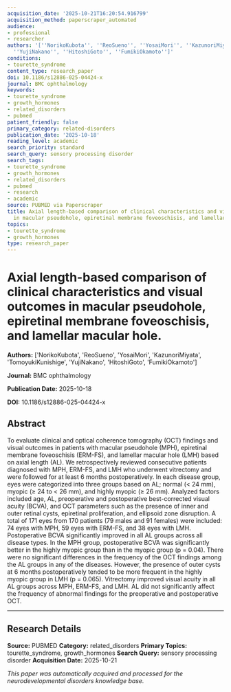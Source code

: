```yaml
---
acquisition_date: '2025-10-21T16:20:54.916799'
acquisition_method: paperscraper_automated
audience:
- professional
- researcher
authors: '[''NorikoKubota'', ''ReoSueno'', ''YosaiMori'', ''KazunoriMiyata'', ''TomoyukiKunishige'',
  ''YujiNakano'', ''HitoshiGoto'', ''FumikiOkamoto'']'
conditions:
- tourette_syndrome
content_type: research_paper
doi: 10.1186/s12886-025-04424-x
journal: BMC ophthalmology
keywords:
- tourette_syndrome
- growth_hormones
- related_disorders
- pubmed
patient_friendly: false
primary_category: related-disorders
publication_date: '2025-10-18'
reading_level: academic
search_priority: standard
search_query: sensory processing disorder
search_tags:
- tourette_syndrome
- growth_hormones
- related_disorders
- pubmed
- research
- academic
source: PUBMED via Paperscraper
title: Axial length-based comparison of clinical characteristics and visual outcomes
  in macular pseudohole, epiretinal membrane foveoschisis, and lamellar macular hole.
topics:
- tourette_syndrome
- growth_hormones
type: research_paper
---
```


# Axial length-based comparison of clinical characteristics and visual outcomes in macular pseudohole, epiretinal membrane foveoschisis, and lamellar macular hole.

**Authors:** ['NorikoKubota', 'ReoSueno', 'YosaiMori', 'KazunoriMiyata', 'TomoyukiKunishige', 'YujiNakano', 'HitoshiGoto', 'FumikiOkamoto']

**Journal:** BMC ophthalmology

**Publication Date:** 2025-10-18

**DOI:** 10.1186/s12886-025-04424-x

## Abstract

To evaluate clinical and optical coherence tomography (OCT) findings and visual outcomes in patients with macular pseudohole (MPH), epiretinal membrane foveoschisis (ERM-FS), and lamellar macular hole (LMH) based on axial length (AL). We retrospectively reviewed consecutive patients diagnosed with MPH, ERM-FS, and LMH who underwent vitrectomy and were followed for at least 6 months postoperatively. In each disease group, eyes were categorized into three groups based on AL; normal (< 24 mm), myopic (≥ 24 to < 26 mm), and highly myopic (≥ 26 mm). Analyzed factors included age, AL, preoperative and postoperative best-corrected visual acuity (BCVA), and OCT parameters such as the presence of inner and outer retinal cysts, epiretinal proliferation, and ellipsoid zone disruption. A total of 171 eyes from 170 patients (79 males and 91 females) were included: 74 eyes with MPH, 59 eyes with ERM-FS, and 38 eyes with LMH. Postoperative BCVA significantly improved in all AL groups across all disease types. In the MPH group, postoperative BCVA was significantly better in the highly myopic group than in the myopic group (p = 0.04). There were no significant differences in the frequency of the OCT findings among the AL groups in any of the diseases. However, the presence of outer cysts at 6 months postoperatively tended to be more frequent in the highly myopic group in LMH (p = 0.065). Vitrectomy improved visual acuity in all AL groups across MPH, ERM-FS, and LMH. AL did not significantly affect the frequency of abnormal findings for the preoperative and postoperative OCT.

---

## Research Details

**Source:** PUBMED
**Category:** related_disorders
**Primary Topics:** tourette_syndrome, growth_hormones
**Search Query:** sensory processing disorder
**Acquisition Date:** 2025-10-21

*This paper was automatically acquired and processed for the neurodevelopmental disorders knowledge base.*
